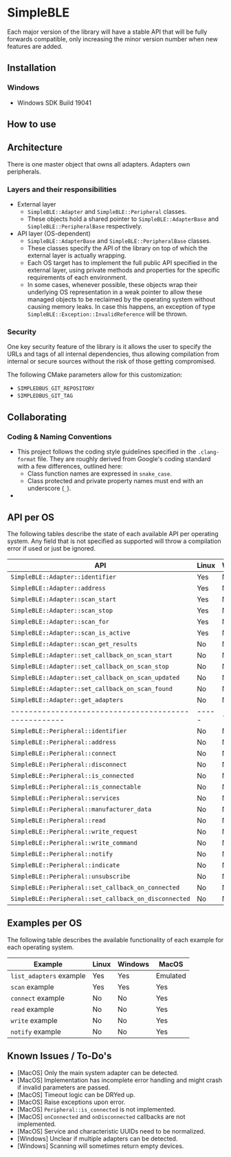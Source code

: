 # SimpleBLE


Each major version of the library will have a stable API that will be fully
forwards compatible, only increasing the minor version number when new
features are added.

## Installation

### Windows
- Windows SDK Build 19041


## How to use




## Architecture

There is one master object that owns all adapters.
Adapters own peripherals.

### Layers and their responsibilities
- External layer
    - `SimpleBLE::Adapter` and `SimpleBLE::Peripheral` classes.
    - These objects hold a shared pointer to `SimpleBLE::AdapterBase` 
      and `SimpleBLE::PeripheralBase` respectively.
- API layer (OS-dependent)
    - `SimpleBLE::AdapterBase` and `SimpleBLE::PeripheralBase` classes.
    - These classes specify the API of the library on top of which
      the external layer is actually wrapping.
    - Each OS target has to implement the full public API specified in
      the external layer, using private methods and properties for 
      the specific requirements of each environment.
    - In some cases, whenever possible, these objects wrap their
      underlying OS representation in a weak pointer to allow these 
      managed objects to be reclaimed by the operating system without
      causing memory leaks. In case this happens, an exception of
      type `SimpleBLE::Exception::InvalidReference` will be thrown.

### Security

One key security feature of the library is it allows the user to specify
the URLs and tags of all internal dependencies, thus allowing compilation
from internal or secure sources without the risk of those getting compromised.

The following CMake parameters allow for this customization:
- `SIMPLEDBUS_GIT_REPOSITORY`
- `SIMPLEDBUS_GIT_TAG`

## Collaborating

### Coding & Naming Conventions
- This project follows the coding style guidelines specified in the `.clang-format` file.
  They are roughly derived from Google's coding standard with a few differences, outlined
  here:
    - Class function names are expressed in `snake_case`.
    - Class protected and private property names must end with an underscore (`_`).
- 

## API per OS

The following tables describe the state of each available API per operating system.
Any field that is not specified as supported will throw a compilation error if used
or just be ignored.

| API                                                  | Linux | Windows | MacOS |
| ---------------------------------------------------- | ----- | ------- | ----- |
| `SimpleBLE::Adapter::identifier`                     | Yes   | No      | Yes   |
| `SimpleBLE::Adapter::address`                        | Yes   | No      | Yes   |
| `SimpleBLE::Adapter::scan_start`                     | Yes   | No      | Yes   |
| `SimpleBLE::Adapter::scan_stop`                      | Yes   | No      | Yes   |
| `SimpleBLE::Adapter::scan_for`                       | Yes   | No      | Yes   |
| `SimpleBLE::Adapter::scan_is_active`                 | Yes   | No      | Yes   |
| `SimpleBLE::Adapter::scan_get_results`               | No    | No      | No    |
| `SimpleBLE::Adapter::set_callback_on_scan_start`     | No    | No      | Yes   |
| `SimpleBLE::Adapter::set_callback_on_scan_stop`      | No    | No      | Yes   |
| `SimpleBLE::Adapter::set_callback_on_scan_updated`   | No    | No      | Yes   |
| `SimpleBLE::Adapter::set_callback_on_scan_found`     | No    | No      | Yes   |
| `SimpleBLE::Adapter::get_adapters`                   | No    | No      | Yes   |
| ---------------------------------------------------- | ----- | ------- | ----- |
| `SimpleBLE::Peripheral::identifier`                  | No    | No      | Yes   |
| `SimpleBLE::Peripheral::address`                     | No    | No      | Yes   |
| `SimpleBLE::Peripheral::connect`                     | No    | No      | Yes   |
| `SimpleBLE::Peripheral::disconnect`                  | No    | No      | Yes   |
| `SimpleBLE::Peripheral::is_connected`                | No    | No      | Yes   |
| `SimpleBLE::Peripheral::is_connectable`              | No    | No      | No    |
| `SimpleBLE::Peripheral::services`                    | No    | No      | Yes   |
| `SimpleBLE::Peripheral::manufacturer_data`           | No    | No      | No    |
| `SimpleBLE::Peripheral::read`                        | No    | No      | Yes   |
| `SimpleBLE::Peripheral::write_request`               | No    | No      | Yes   |
| `SimpleBLE::Peripheral::write_command`               | No    | No      | Yes   |
| `SimpleBLE::Peripheral::notify`                      | No    | No      | Yes   |
| `SimpleBLE::Peripheral::indicate`                    | No    | No      | Yes   |
| `SimpleBLE::Peripheral::unsubscribe`                 | No    | No      | Yes   |
| `SimpleBLE::Peripheral::set_callback_on_connected`   | No    | No      | No    |
| `SimpleBLE::Peripheral::set_callback_on_disconnected`| No    | No      | No    |

## Examples per OS

The following table describes the available functionality of each example for each
operating system.

| Example                 | Linux | Windows | MacOS    |
| ----------------------- | ---   | ------- | -------- |
| `list_adapters` example | Yes   | Yes     | Emulated |
| `scan` example          | Yes   | Yes     | Yes      |
| `connect` example       | No    | No      | Yes      |
| `read` example          | No    | No      | Yes      |
| `write` example         | No    | No      | Yes      |
| `notify` example        | No    | No      | Yes      |

## Known Issues / To-Do's
- [MacOS] Only the main system adapter can be detected.
- [MacOS] Implementation has incomplete error handling and might crash if invalid parameters are passed.
- [MacOS] Timeout logic can be DRYed up.
- [MacOS] Raise exceptions upon error.
- [MacOS] `Peripheral::is_connected` is not implemented.
- [MacOS] `onConnected` and `onDisconnected` callbacks are not implemented.
- [MacOS] Service and characteristic UUIDs need to be normalized.
- [Windows] Unclear if multiple adapters can be detected.
- [Windows] Scanning will sometimes return empty devices.